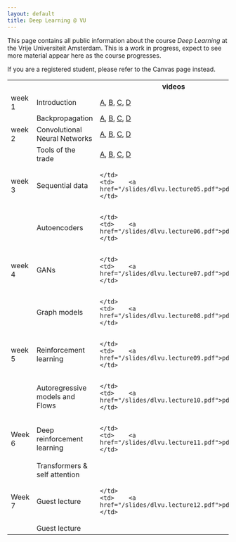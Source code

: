 ```yaml
---
layout: default
title: Deep Learning @ VU
---
```


This page contains all public information about the course _Deep Learning_ at the Vrije Universiteit Amsterdam. This is a work in progress, expect to see more material appear here as the course progresses.

If you are a registered student, please refer to the Canvas page instead. 
 
<table>
  <tr>
   <th></th>
    <th></th>
    <th>videos</th>
    <th>slides</th>
  </tr>
  <tr>
    <td>week 1</td>    <td>Introduction</td> 
    <td>
    <a class=" inline_disabled" href="https://www.youtube.com/watch?v=nZlHf4V_kic&amp;feature=youtu.be">A</a>, <a class=" inline_disabled" href="https://youtu.be/i7-nhWSFsZ8">B</a>, <a class=" inline_disabled" href="https://youtu.be/uk3TGBQqMtU">C</a>, <a class=" inline_disabled" href="https://youtu.be/I5lJ7Z-rL1A">D</a> 
    </td> 
    <td>
    <a href="/slides/dlvu.lecture01.pdf">pdf</a>
    </td>
  </tr>
  <tr>
    <td></td>    <td>Backpropagation</td> 
    <td>
    <a class=" inline_disabled" href="https://youtu.be/COhjLwjEpGM">A</a>, <a class=" inline_disabled" href="https://youtu.be/7mTcWrnexkk">B</a>, <a class=" inline_disabled" href="https://youtu.be/dxZ8a-oIu7U">C</a>, <a class=" inline_disabled" href="https://youtu.be/UpLtbV4L6PI">D</a>
    </td> 
    <td>    <a href="/slides/dlvu.lecture02.pdf">pdf</a></td>
  </tr>
  <tr>
    <td>week 2 </td> <td>Convolutional Neural Networks</td> 
    <td>
    <a class=" inline_disabled" href="https://youtu.be/rOuF5r5GduQ">A</a>, <a class=" inline_disabled" href="https://youtu.be/VQqayqUCTwM">B</a>, <a class=" inline_disabled" href="https://youtu.be/Q7KekwUricc">C</a>, <a class=" inline_disabled" href="https://youtu.be/2hS_54kgMHs">D</a>
    </td> 
    <td>    <a href="/slides/dlvu.lecture03.pdf">pdf</a></td>
  </tr>
  <tr>
    <td></td>    <td>Tools of the trade</td> 
    <td>
    <a class=" inline_disabled" href="https://youtu.be/EE5jTGP7wrM">A</a>, <a class=" inline_disabled" href="https://youtu.be/ixI83iX7TV4">B</a>, <a class=" inline_disabled" href="https://youtu.be/uEvvs2YCxQk">C</a>, <a class=" inline_disabled" href="https://youtu.be/mX92C0s0q1Y">D</a>
    </td> 
    <td>    <a href="/slides/dlvu.lecture04.pdf">pdf</a></td>
  </tr>
  <tr>
    <td>week 3</td><td>Sequential data</td>
    <td>
    
    </td> 
    <td>    <a href="/slides/dlvu.lecture05.pdf">pdf</a></td>
  </tr>
  <tr>
    <td></td> <td>Autoencoders</td> 
    <td>
    
    </td> 
    <td>    <a href="/slides/dlvu.lecture06.pdf">pdf</a></td>
  </tr>
  <tr>
    <td>week 4</td> <td>GANs</td> 
    <td>
    
    </td> 
    <td>    <a href="/slides/dlvu.lecture07.pdf">pdf</a></td>
  </tr>
  <tr>
    <td></td> <td>Graph models</td> 
    <td>
    
    </td> 
    <td>    <a href="/slides/dlvu.lecture08.pdf">pdf</a></td>
  </tr>
  <tr>
    <td>week 5</td> <td>Reinforcement learning</td> 
    <td>
    
    </td> 
    <td>    <a href="/slides/dlvu.lecture09.pdf">pdf</a></td>
  </tr>
  <tr>
    <td></td> <td>Autoregressive models and Flows</td> 
    <td>
    
    </td> 
    <td>    <a href="/slides/dlvu.lecture10.pdf">pdf</a></td>
  </tr>
  <tr>
    <td>Week 6</td> <td>Deep reinforcement learning</td> 
    <td>
    
    </td> 
    <td>    <a href="/slides/dlvu.lecture11.pdf">pdf</a></td>
  </tr>
  <tr>
    <td></td> <td>Transformers & self attention</td> <td></td> <td></td>
  </tr>  

  <tr>
    <td>Week 7</td> <td>Guest lecture</td> 
    <td>
    
    </td> 
    <td>    <a href="/slides/dlvu.lecture12.pdf">pdf</a></td>
  </tr>
  <tr>
    <td></td> <td>Guest lecture</td> <td></td> <td></td>
  </tr>  
</table>

